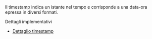 Il timestamp indica un istante nel tempo e corrisponde a una data-ora epressa in diversi formati.

Dettagli implementativi
- [Dettaglio timestamp](Sorgenti/OG/OG/I3_D)
